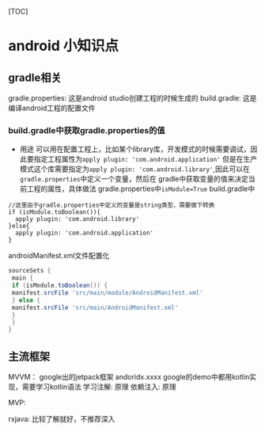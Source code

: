 
[TOC]

# android 小知识点

## gradle相关
gradle.properties: 这是android studio创建工程的时候生成的
build.gradle: 这是编译android工程的配置文件

### build.gradle中获取gradle.properties的值

- 用途
可以用在配置工程上，比如某个library库，开发模式的时候需要调试，因此要指定工程属性为`apply plugin: 'com.android.application'`
但是在生产模式这个库需要指定为`apply plugin: 'com.android.library'`,因此可以在`gradle.properties`中定义一个变量，然后在
gradle中获取变量的值来决定当前工程的属性，具体做法
gradle.properties中```isModule=True```
build.gradle中
```
//这里由于gradle.properties中定义的变量是string类型，需要做下转换
if (isModule.toBoolean()){
  apply plugin: 'com.android.library'
}else{
  apply plugin: 'com.android.application'
}
```
androidManifest.xml文件配置化
```gradle
sourceSets {
 main {
 if (isModule.toBoolean()) {
 manifest.srcFile 'src/main/module/AndroidManifest.xml'
 } else {
 manifest.srcFile 'src/main/AndroidManifest.xml'
 }
 }
}
```



## 主流框架
MVVM：
google出的jetpack框架 andoridx.xxxx
google的demo中都用kotlin实现，需要学习kotlin语法
学习注解: 原理
依赖注入: 原理

MVP:


rxjava: 比较了解就好，不推荐深入





